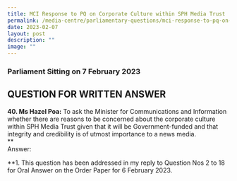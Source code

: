 ```yaml
---
title: MCI Response to PQ on Corporate Culture within SPH Media Trust
permalink: /media-centre/parliamentary-questions/mci-response-to-pq-on-corporate-culture-within-sph-media-trust/
date: 2023-02-07
layout: post
description: ""
image: ""
---
```

### Parliament Sitting on 7 February 2023

QUESTION FOR WRITTEN ANSWER
---------------------------

**40\. Ms Hazel Poa:** To ask the Minister for Communications and Information whether there are reasons to be concerned about the corporate culture within SPH Media Trust given that it will be Government-funded and that integrity and credibility is of utmost importance to a news media.  
**  
Answer:  
  
**1. This question has been addressed in my reply to Question Nos 2 to 18 for Oral Answer on the Order Paper for 6 February 2023.
